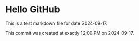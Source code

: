 # Hello GitHub
This is a test markdown file for date 2024-09-17.

This commit was created at exactly 12:00 PM on 2024-09-17.
